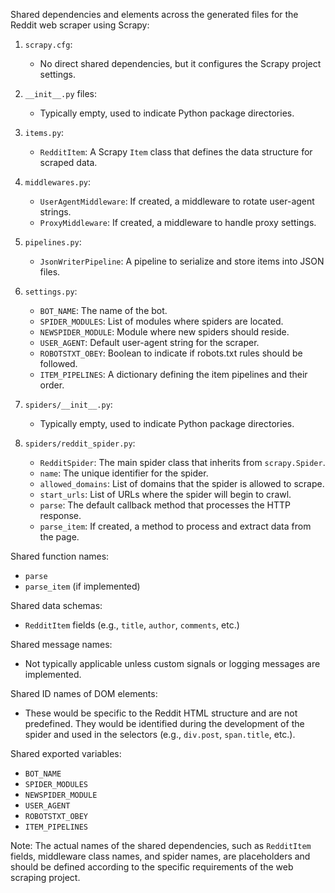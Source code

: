 Shared dependencies and elements across the generated files for the Reddit web scraper using Scrapy:

1. `scrapy.cfg`:
   - No direct shared dependencies, but it configures the Scrapy project settings.

2. `__init__.py` files:
   - Typically empty, used to indicate Python package directories.

3. `items.py`:
   - `RedditItem`: A Scrapy `Item` class that defines the data structure for scraped data.

4. `middlewares.py`:
   - `UserAgentMiddleware`: If created, a middleware to rotate user-agent strings.
   - `ProxyMiddleware`: If created, a middleware to handle proxy settings.

5. `pipelines.py`:
   - `JsonWriterPipeline`: A pipeline to serialize and store items into JSON files.

6. `settings.py`:
   - `BOT_NAME`: The name of the bot.
   - `SPIDER_MODULES`: List of modules where spiders are located.
   - `NEWSPIDER_MODULE`: Module where new spiders should reside.
   - `USER_AGENT`: Default user-agent string for the scraper.
   - `ROBOTSTXT_OBEY`: Boolean to indicate if robots.txt rules should be followed.
   - `ITEM_PIPELINES`: A dictionary defining the item pipelines and their order.

7. `spiders/__init__.py`:
   - Typically empty, used to indicate Python package directories.

8. `spiders/reddit_spider.py`:
   - `RedditSpider`: The main spider class that inherits from `scrapy.Spider`.
   - `name`: The unique identifier for the spider.
   - `allowed_domains`: List of domains that the spider is allowed to scrape.
   - `start_urls`: List of URLs where the spider will begin to crawl.
   - `parse`: The default callback method that processes the HTTP response.
   - `parse_item`: If created, a method to process and extract data from the page.

Shared function names:
- `parse`
- `parse_item` (if implemented)

Shared data schemas:
- `RedditItem` fields (e.g., `title`, `author`, `comments`, etc.)

Shared message names:
- Not typically applicable unless custom signals or logging messages are implemented.

Shared ID names of DOM elements:
- These would be specific to the Reddit HTML structure and are not predefined. They would be identified during the development of the spider and used in the selectors (e.g., `div.post`, `span.title`, etc.).

Shared exported variables:
- `BOT_NAME`
- `SPIDER_MODULES`
- `NEWSPIDER_MODULE`
- `USER_AGENT`
- `ROBOTSTXT_OBEY`
- `ITEM_PIPELINES`

Note: The actual names of the shared dependencies, such as `RedditItem` fields, middleware class names, and spider names, are placeholders and should be defined according to the specific requirements of the web scraping project.